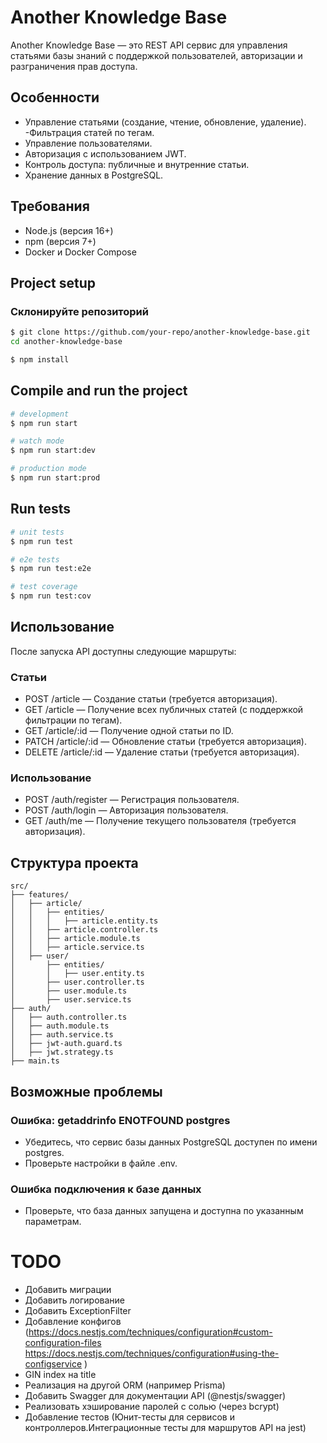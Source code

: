 # Another Knowledge Base

Another Knowledge Base — это REST API сервис для управления статьями базы знаний с поддержкой пользователей, авторизации и разграничения прав доступа.

## Особенности

- Управление статьями (создание, чтение, обновление, удаление).
  -Фильтрация статей по тегам.
- Управление пользователями.
- Авторизация с использованием JWT.
- Контроль доступа: публичные и внутренние статьи.
- Хранение данных в PostgreSQL.

## Требования

- Node.js (версия 16+)
- npm (версия 7+)
- Docker и Docker Compose

## Project setup

### Склонируйте репозиторий

```bash
$ git clone https://github.com/your-repo/another-knowledge-base.git
cd another-knowledge-base
```

```bash
$ npm install
```

## Compile and run the project

```bash
# development
$ npm run start

# watch mode
$ npm run start:dev

# production mode
$ npm run start:prod
```

## Run tests

```bash
# unit tests
$ npm run test

# e2e tests
$ npm run test:e2e

# test coverage
$ npm run test:cov
```

## Использование

После запуска API доступны следующие маршруты:

### Статьи

- POST /article — Создание статьи (требуется авторизация).
- GET /article — Получение всех публичных статей (с поддержкой фильтрации по тегам).
- GET /article/:id — Получение одной статьи по ID.
- PATCH /article/:id — Обновление статьи (требуется авторизация).
- DELETE /article/:id — Удаление статьи (требуется авторизация).

### Использование

- POST /auth/register — Регистрация пользователя.
- POST /auth/login — Авторизация пользователя.
- GET /auth/me — Получение текущего пользователя (требуется авторизация).

## Структура проекта

```plaintext
src/
├── features/
│   ├── article/
│   │   ├── entities/
│   │   │   ├── article.entity.ts
│   │   ├── article.controller.ts
│   │   ├── article.module.ts
│   │   ├── article.service.ts
│   ├── user/
│       ├── entities/
│       │   ├── user.entity.ts
│       ├── user.controller.ts
│       ├── user.module.ts
│       ├── user.service.ts
├── auth/
│   ├── auth.controller.ts
│   ├── auth.module.ts
│   ├── auth.service.ts
│   ├── jwt-auth.guard.ts
│   ├── jwt.strategy.ts
├── main.ts

```

## Возможные проблемы

### Ошибка: getaddrinfo ENOTFOUND postgres

- Убедитесь, что сервис базы данных PostgreSQL доступен по имени postgres.
- Проверьте настройки в файле .env.

### Ошибка подключения к базе данных

- Проверьте, что база данных запущена и доступна по указанным параметрам.

# TODO

- Добавить миграции
- Добавить логирование
- Добавить ExceptionFilter
- Добавление конфигов (https://docs.nestjs.com/techniques/configuration#custom-configuration-files
  https://docs.nestjs.com/techniques/configuration#using-the-configservice
  )
- GIN index на title
- Реализация на другой ORM (например Prisma)
- Добавить Swagger для документации API (@nestjs/swagger)
- Реализовать хэширование паролей с солью (через bcrypt)
- Добавление тестов (Юнит-тесты для сервисов и контроллеров.Интеграционные тесты для маршрутов API на jest)
